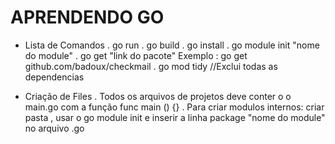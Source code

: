 # APRENDENDO GO

- Lista de Comandos
    . go run 
    . go build
    . go install
    . go module init "nome do module" 
    . go get "link do pacote" Exemplo : go get github.com/badoux/checkmail
    . go mod tidy //Exclui todas as dependencias


- Criação de Files
    . Todos os arquivos de projetos deve conter o o main.go com a função func main () {}
    . Para criar modulos internos: criar pasta , usar o go module init e inserir a linha package "nome do module" no arquivo .go